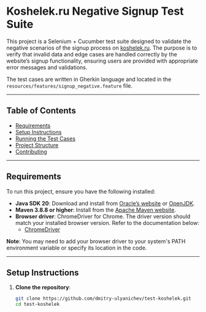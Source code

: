 # Koshelek.ru Negative Signup Test Suite

This project is a Selenium + Cucumber test suite designed to validate the negative scenarios of the signup process on [koshelek.ru](https://koshelek.ru/). The purpose is to verify that invalid data and edge cases are handled correctly by the website’s signup functionality, ensuring users are provided with appropriate error messages and validations.

The test cases are written in Gherkin language and located in the `resources/features/signup_negative.feature` file.

---

## Table of Contents

- [Requirements](#requirements)
- [Setup Instructions](#setup-instructions)
- [Running the Test Cases](#running-the-test-cases)
- [Project Structure](#project-structure)
- [Contributing](#contributing)

---

## Requirements

To run this project, ensure you have the following installed:

- **Java SDK 20**: Download and install from [Oracle’s website](https://www.oracle.com/java/technologies/javase/jdk20-archive-downloads.html) or [OpenJDK](https://openjdk.org/).
- **Maven 3.8.8 or higher**: Install from the [Apache Maven website](https://maven.apache.org/download.cgi).
- **Browser driver**: ChromeDriver for Chrome. The driver version should match your installed browser version. Refer to the documentation below:
    - [ChromeDriver](https://sites.google.com/chromium.org/driver/)

**Note**: You may need to add your browser driver to your system's PATH environment variable or specify its location in the code.

---

## Setup Instructions

1. **Clone the repository**:
   ```bash
   git clone https://github.com/dmitry-ulyanichev/test-koshelek.git
   cd test-koshelek